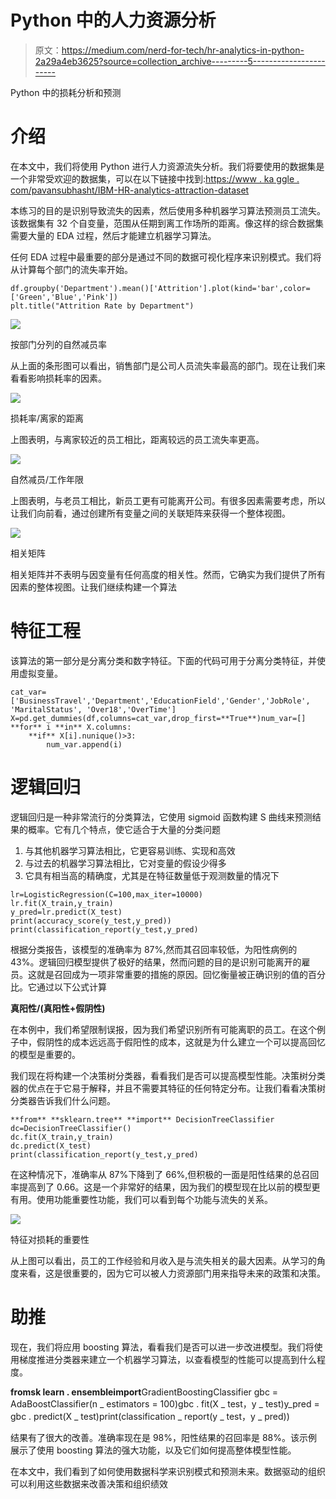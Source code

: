 # Python 中的人力资源分析

> 原文：<https://medium.com/nerd-for-tech/hr-analytics-in-python-2a29a4eb3625?source=collection_archive---------5----------------------->

Python 中的损耗分析和预测

# 介绍

在本文中，我们将使用 Python 进行人力资源流失分析。我们将要使用的数据集是一个非常受欢迎的数据集，可以在以下链接中找到:[https://www . ka ggle . com/pavansubhasht/IBM-HR-analytics-attraction-dataset](https://www.kaggle.com/pavansubhasht/ibm-hr-analytics-attrition-dataset)

本练习的目的是识别导致流失的因素，然后使用多种机器学习算法预测员工流失。该数据集有 32 个自变量，范围从任期到离工作场所的距离。像这样的综合数据集需要大量的 EDA 过程，然后才能建立机器学习算法。

任何 EDA 过程中最重要的部分是通过不同的数据可视化程序来识别模式。我们将从计算每个部门的流失率开始。

```
df.groupby('Department').mean()['Attrition'].plot(kind='bar',color=['Green','Blue','Pink'])
plt.title("Attrition Rate by Department")
```

![](img/d00343c9c71f67d1b9416d734dd1f72f.png)

按部门分列的自然减员率

从上面的条形图可以看出，销售部门是公司人员流失率最高的部门。现在让我们来看看影响损耗率的因素。

![](img/5c3927c0c4c9ca1f34659cd0772808ae.png)

损耗率/离家的距离

上图表明，与离家较近的员工相比，距离较远的员工流失率更高。

![](img/756ff37d3af2a9e3a93b3f753263a7f8.png)

自然减员/工作年限

上图表明，与老员工相比，新员工更有可能离开公司。有很多因素需要考虑，所以让我们向前看，通过创建所有变量之间的关联矩阵来获得一个整体视图。

![](img/f6bda026372bd9d7731da942e88bba65.png)

相关矩阵

相关矩阵并不表明与因变量有任何高度的相关性。然而，它确实为我们提供了所有因素的整体视图。让我们继续构建一个算法

# 特征工程

该算法的第一部分是分离分类和数字特征。下面的代码可用于分离分类特征，并使用虚拟变量。

```
cat_var=['BusinessTravel','Department','EducationField','Gender','JobRole', 'MaritalStatus', 'Over18','OverTime']
X=pd.get_dummies(df,columns=cat_var,drop_first=**True**)num_var=[]
**for** i **in** X.columns:
    **if** X[i].nunique()>3:
        num_var.append(i)
```

# 逻辑回归

逻辑回归是一种非常流行的分类算法，它使用 sigmoid 函数构建 S 曲线来预测结果的概率。它有几个特点，使它适合于大量的分类问题

1.  与其他机器学习算法相比，它更容易训练、实现和高效
2.  与过去的机器学习算法相比，它对变量的假设少得多
3.  它具有相当高的精确度，尤其是在特征数量低于观测数量的情况下

```
lr=LogisticRegression(C=100,max_iter=10000)
lr.fit(X_train,y_train)
y_pred=lr.predict(X_test)
print(accuracy_score(y_test,y_pred))
print(classification_report(y_test,y_pred)
```

根据分类报告，该模型的准确率为 87%,然而其召回率较低，为阳性病例的 43%。逻辑回归模型提供了极好的结果，然而问题的目的是识别可能离开的雇员。这就是召回成为一项非常重要的措施的原因。回忆衡量被正确识别的值的百分比。它通过以下公式计算

**真阳性/(真阳性+假阴性)**

在本例中，我们希望限制误报，因为我们希望识别所有可能离职的员工。在这个例子中，假阴性的成本远远高于假阳性的成本，这就是为什么建立一个可以提高回忆的模型是重要的。

我们现在将构建一个决策树分类器，看看我们是否可以提高模型性能。决策树分类器的优点在于它易于解释，并且不需要其特征的任何特定分布。让我们看看决策树分类器告诉我们什么问题。

```
**from** **sklearn.tree** **import** DecisionTreeClassifier
dc=DecisionTreeClassifier()
dc.fit(X_train,y_train)
dc.predict(X_test)
print(classification_report(y_test,y_pred)
```

在这种情况下，准确率从 87%下降到了 66%,但积极的一面是阳性结果的总召回率提高到了 0.66。这是一个非常好的结果，因为我们的模型现在比以前的模型更有用。使用功能重要性功能，我们可以看到每个功能与流失的关系。

![](img/d8ce34c336201f021b7903e5d8fcf38d.png)

特征对损耗的重要性

从上图可以看出，员工的工作经验和月收入是与流失相关的最大因素。从学习的角度来看，这是很重要的，因为它可以被人力资源部门用来指导未来的政策和决策。

# 助推

现在，我们将应用 boosting 算法，看看我们是否可以进一步改进模型。我们将使用梯度推进分类器来建立一个机器学习算法，以查看模型的性能可以提高到什么程度。

**from****sk learn . ensemble****import**GradientBoostingClassifier gbc = AdaBoostClassifier(n _ estimators = 100)gbc . fit(X _ test，y _ test)y_pred = gbc . predict(X _ test)print(classification _ report(y _ test，y _ pred))

结果有了很大的改善。准确率现在是 98%，阳性结果的召回率是 88%。该示例展示了使用 boosting 算法的强大功能，以及它们如何提高整体模型性能。

在本文中，我们看到了如何使用数据科学来识别模式和预测未来。数据驱动的组织可以利用这些数据来改善决策和组织绩效